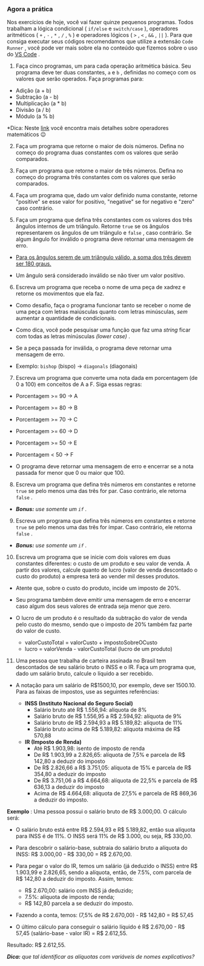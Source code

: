 
### Agora a prática

Nos exercícios de hoje, você vai fazer quinze pequenos programas. Todos trabalham a lógica condicional (  `if/else`  e  `switch/case`  ), operadores aritméticos (  `+`  ,  `-`  ,  `*`  ,  `/`  ,  `%`  ) e operadores lógicos (  `>`  ,  `<`  ,  `&&`  ,  `||`  ). Para que consiga executar seus códigos recomendamos que utilize a extensão  `Code Runner`  , você pode ver mais sobre ela no conteúdo que fizemos sobre o uso do  [VS Code](https://app.betrybe.com/course/real-life-engineer/vscode) .

1.  Faça cinco programas, um para cada operação aritmética básica. Seu programa deve ter duas constantes,  `a`  e  `b`  , definidas no começo com os valores que serão operados. Faça programas para:

-   Adição (a + b)
-   Subtração (a - b)
-   Multiplicação (a * b)
-   Divisão (a / b)
-   Módulo (a % b)

*Dica: Neste  [link](https://developer.mozilla.org/pt-BR/docs/Learn/JavaScript/First_steps/Math) você encontra mais detalhes sobre operadores matemáticos 😉

2.  Faça um programa que retorne o maior de dois números. Defina no começo do programa duas constantes com os valores que serão comparados.
    
3.  Faça um programa que retorne o maior de três números. Defina no começo do programa três constantes com os valores que serão comparados.
    
4.  Faça um programa que, dado um valor definido numa constante, retorne "positive" se esse valor for positivo, "negative" se for negativo e "zero" caso contrário.
    
5.  Faça um programa que defina três constantes com os valores dos três ângulos internos de um triângulo. Retorne  `true`  se os ângulos representarem os ângulos de um triângulo e  `false`  , caso contrário. Se algum ângulo for inválido o programa deve retornar uma mensagem de erro.
    

-   [Para os ângulos serem de um triângulo válido, a soma dos três devem ser 180 graus.](https://blogdoenem.com.br/triangulos-propriedades/)
    
-   Um ângulo será considerado inválido se não tiver um valor positivo.
    

6.  Escreva um programa que receba o nome de uma peça de xadrez e retorne os movimentos que ela faz.

-   Como desafio, faça o programa funcionar tanto se receber o nome de uma peça com letras maiúsculas quanto com letras minúsculas,  _sem_ aumentar a quantidade de condicionais.
    
-   Como dica, você pode pesquisar uma função que faz uma  _string_ ficar com todas as letras minúsculas  _(lower case)_ .
    
-   Se a peça passada for inválida, o programa deve retornar uma mensagem de erro.
    
-   Exemplo:  `bishop`  (bispo) ->  `diagonals`  (diagonais)
    

7.  Escreva um programa que converte uma nota dada em porcentagem (de 0 a 100) em conceitos de A a F. Siga essas regras:

-   Porcentagem >= 90 -> A
    
-   Porcentagem >= 80 -> B
    
-   Porcentagem >= 70 -> C
    
-   Porcentagem >= 60 -> D
    
-   Porcentagem >= 50 -> E
    
-   Porcentagem < 50 -> F
    
-   O programa deve retornar uma mensagem de erro e encerrar se a nota passada for menor que 0 ou maior que 100.
    

8.  Escreva um programa que defina três números em constantes e retorne  `true`  se pelo menos uma das três for par. Caso contrário, ele retorna  `false`  .

-   _**Bonus:** use somente um  `if`  ._

9.  Escreva um programa que defina três números em constantes e retorne  `true`  se pelo menos uma das três for ímpar. Caso contrário, ele retorna  `false`  .

-   _**Bonus:** use somente um  `if`  ._

10.  Escreva um programa que se inicie com dois valores em duas constantes diferentes: o custo de um produto e seu valor de venda. A partir dos valores, calcule quanto de lucro (valor de venda descontado o custo do produto) a empresa terá ao vender mil desses produtos.

-   Atente que, sobre o custo do produto, incide um imposto de 20%.
    
-   Seu programa também deve emitir uma mensagem de erro e encerrar caso algum dos seus valores de entrada seja menor que zero.
    
-   O lucro de um produto é o resultado da subtração do valor de venda pelo custo do mesmo, sendo que o imposto de 20% também faz parte do valor de custo.
    
    -   valorCustoTotal = valorCusto + impostoSobreOCusto
    -   lucro = valorVenda - valorCustoTotal (lucro de um produto)

11.  Uma pessoa que trabalha de carteira assinada no Brasil tem descontados de seu salário bruto o INSS e o IR. Faça um programa que, dado um salário bruto, calcule o líquido a ser recebido.

-   A notação para um salário de R$1500,10, por exemplo, deve ser 1500.10. Para as faixas de impostos, use as seguintes referências:
    
    -   **INSS (Instituto Nacional do Seguro Social)**
        -   Salário bruto até R$ 1.556,94: alíquota de 8%
        -   Salário bruto de R$ 1.556,95 a R$ 2.594,92: alíquota de 9%
        -   Salário bruto de R$ 2.594,93 a R$ 5.189,82: alíquota de 11%
        -   Salário bruto acima de R$ 5.189,82: alíquota máxima de R$ 570,88
    -   **IR (Imposto de Renda)**
        -   Até R$ 1.903,98: isento de imposto de renda
        -   De R$ 1.903,99 a 2.826,65: alíquota de 7,5% e parcela de R$ 142,80 a deduzir do imposto
        -   De R$ 2.826,66 a R$ 3.751,05: alíquota de 15% e parcela de R$ 354,80 a deduzir do imposto
        -   De R$ 3.751,06 a R$ 4.664,68: alíquota de 22,5% e parcela de R$ 636,13 a deduzir do imposto
        -   Acima de R$ 4.664,68: alíquota de 27,5% e parcela de R$ 869,36 a deduzir do imposto.

**Exemplo** : Uma pessoa possui o salário bruto de R$ 3.000,00. O cálculo será:

-   O salário bruto está entre R$ 2.594,93 e R$ 5.189,82, então sua alíquota para INSS é de 11%. O INSS será 11% de R$ 3.000, ou seja, R$ 330,00.
    
-   Para descobrir o salário-base, subtraia do salário bruto a alíquota do INSS: R$ 3.000,00 - R$ 330,00 = R$ 2.670,00.
    
-   Para pegar o valor do IR, temos um salário (já deduzido o INSS) entre R$ 1.903,99 e 2.826,65, sendo a alíquota, então, de 7.5%, com parcela de R$ 142,80 a deduzir do imposto. Assim, temos:
    
    -   R$ 2.670,00: salário com INSS já deduzido;
    -   7.5%: alíquota de imposto de renda;
    -   R$ 142,80 parcela a se deduzir do imposto.
-   Fazendo a conta, temos: (7,5% de R$ 2.670,00) - R$ 142,80 = R$ 57,45
    
-   O último cálculo para conseguir o salário líquido é R$ 2.670,00 - R$ 57,45 (salário-base - valor IR) = R$ 2.612,55.
    

Resultado: R$ 2.612,55.

_**Dica:** que tal identificar as alíquotas com variáveis de nomes explicativos?_